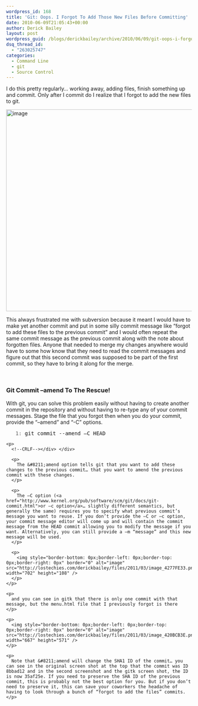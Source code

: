 ```yaml
---
wordpress_id: 168
title: 'Git: Oops. I Forgot To Add Those New Files Before Committing'
date: 2010-06-09T21:05:43+00:00
author: Derick Bailey
layout: post
wordpress_guid: /blogs/derickbailey/archive/2010/06/09/git-oops-i-forgot-to-add-those-new-files-before-committing.aspx
dsq_thread_id:
  - "263025747"
categories:
  - Command Line
  - git
  - Source Control
---
```

I do this pretty regularly… working away, adding files, finish something up and commit. Only after I commit do I realize that I forgot to add the new files to git. 

 <img style="border-bottom: 0px;border-left: 0px;border-top: 0px;border-right: 0px" border="0" alt="image" src="http://lostechies.com/derickbailey/files/2011/03/image_7D3FA709.png" width="702" height="547" />

This always frustrated me with subversion because it meant I would have to make yet another commit and put in some silly commit message like “forgot to add these files to the previous commit” and I would often repeat the same commit message as the previous commit along with the note about forgotten files. Anyone that needed to merge my changes anywhere would have to some how know that they need to read the commit messages and figure out that this second commit was supposed to be part of the first commit, so they have to bring it along for the merge.

&#160;

### Git Commit &#8211;amend To The Rescue!

With git, you can solve this problem easily without having to create another commit in the repository and without having to re-type any of your commit messages. Stage the file that you forgot then when you do your commit, provide the “&#8211;amend” and “-C” options. 

<div>
  <div>
    <pre><span style="color: #606060">   1:</span> git commit --amend –C HEAD</pre>
    
    <p>
      <!--CRLF--></div> </div> 
      
      <p>
        The &#8211;amend option tells git that you want to add these changes to the previous commit… that you want to amend the previous commit with these changes.
      </p>
      
      <p>
        The –C option (<a href="http://www.kernel.org/pub/software/scm/git/docs/git-commit.html">or –c option</a>… slightly different semantics, but generally the same) requires you to specify what previous commit’s message you want to reuse. If you don’t provide the –C or –c option, your commit message editor will come up and will contain the commit message from the HEAD commit allowing you to modify the message if you want. Alternatively, you can still provide a –m “message” and this new message will be used.
      </p>
      
      <p>
        <img style="border-bottom: 0px;border-left: 0px;border-top: 0px;border-right: 0px" border="0" alt="image" src="http://lostechies.com/derickbailey/files/2011/03/image_4277FE33.png" width="702" height="108" />
      </p>
    </p>
    
    <p>
      and you can see in gitk that there is only one commit with that message, but the menu.html file that I previously forgot is there
    </p>
    
    <p>
      <img style="border-bottom: 0px;border-left: 0px;border-top: 0px;border-right: 0px" border="0" alt="image" src="http://lostechies.com/derickbailey/files/2011/03/image_420BCB3E.png" width="667" height="571" />
    </p>
    
    <p>
      Note that &#8211;amend will change the SHA1 ID of the commit… you can see in the original screen shot at the top that the commit was ID 8bbad12 and in the second screenshot and the gitk screen shot, the ID is now 35af25e. If you need to preserve the SHA ID of the previous commit, this is probably not the best option for you. But if you don’t need to preserve it, this can save your coworkers the headache of having to look through a bunch of “forgot to add the files” commits.
    </p>